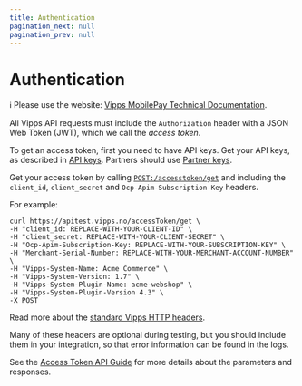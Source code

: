 ```yaml
---
title: Authentication
pagination_next: null
pagination_prev: null
---
```


# Authentication

<!-- START_COMMENT -->
ℹ️ Please use the website:
[Vipps MobilePay Technical Documentation](https://developer.vippsmobilepay.com/docs/).
<!-- END_COMMENT -->

All Vipps API requests must include the `Authorization` header with
a JSON Web Token (JWT), which we call the *access token*.

To get an access token, first you need to have API keys. Get your API keys, as described in
[API keys](https://developer.vippsmobilepay.com/docs/common-topics/api-keys).
Partners should use
[Partner keys](https://developer.vippsmobilepay.com/docs/partner/partner-keys).

Get your access token by calling
[`POST:/accesstoken/get`](https://developer.vippsmobilepay.com/api/access-token#tag/Authorization-Service/operation/fetchAuthorizationTokenUsingPost)
and including the `client_id`, `client_secret` and `Ocp-Apim-Subscription-Key` headers.

For example:

```http
curl https://apitest.vipps.no/accessToken/get \
-H "client_id: REPLACE-WITH-YOUR-CLIENT-ID" \
-H "client_secret: REPLACE-WITH-YOUR-CLIENT-SECRET" \
-H "Ocp-Apim-Subscription-Key: REPLACE-WITH-YOUR-SUBSCRIPTION-KEY" \
-H "Merchant-Serial-Number: REPLACE-WITH-YOUR-MERCHANT-ACCOUNT-NUMBER" \
-H "Vipps-System-Name: Acme Commerce" \
-H "Vipps-System-Version: 1.7" \
-H "Vipps-System-Plugin-Name: acme-webshop" \
-H "Vipps-System-Plugin-Version 4.3" \
-X POST
```

Read more about the [standard Vipps HTTP headers](http-headers.md).

Many of these headers are optional during testing, but you should include them in your integration, so that error information can be found in the logs.

See the [Access Token API Guide](https://developer.vippsmobilepay.com/docs/APIs/access-token-api) for more details about the parameters and responses.
